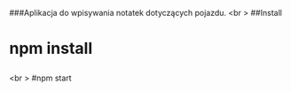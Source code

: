 ###Aplikacja do wpisywania notatek dotyczących pojazdu.
<br \>
##Install 
# npm install </p>
<br \>
#npm start </p>